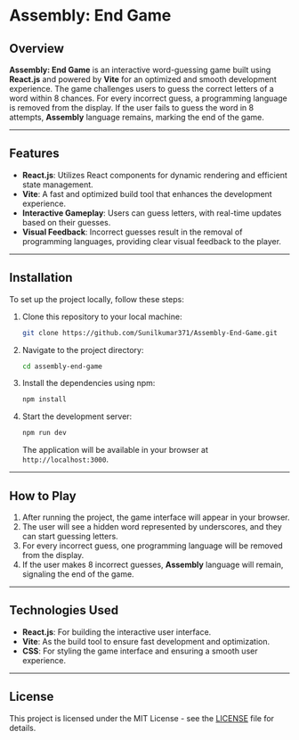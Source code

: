 # Assembly: End Game

## Overview

**Assembly: End Game** is an interactive word-guessing game built using **React.js** and powered by **Vite** for an optimized and smooth development experience. The game challenges users to guess the correct letters of a word within 8 chances. For every incorrect guess, a programming language is removed from the display. If the user fails to guess the word in 8 attempts, **Assembly** language remains, marking the end of the game.

---

## Features

- **React.js**: Utilizes React components for dynamic rendering and efficient state management.
- **Vite**: A fast and optimized build tool that enhances the development experience.
- **Interactive Gameplay**: Users can guess letters, with real-time updates based on their guesses.
- **Visual Feedback**: Incorrect guesses result in the removal of programming languages, providing clear visual feedback to the player.

---

## Installation

To set up the project locally, follow these steps:

1. Clone this repository to your local machine:

   ```bash
   git clone https://github.com/Sunilkumar371/Assembly-End-Game.git
   ```

2. Navigate to the project directory:

   ```bash
   cd assembly-end-game
   ```

3. Install the dependencies using npm:

   ```bash
   npm install
   ```

4. Start the development server:

   ```bash
   npm run dev
   ```

   The application will be available in your browser at `http://localhost:3000`.

---

## How to Play

1. After running the project, the game interface will appear in your browser.
2. The user will see a hidden word represented by underscores, and they can start guessing letters.
3. For every incorrect guess, one programming language will be removed from the display.
4. If the user makes 8 incorrect guesses, **Assembly** language will remain, signaling the end of the game.

---

## Technologies Used

- **React.js**: For building the interactive user interface.
- **Vite**: As the build tool to ensure fast development and optimization.
- **CSS**: For styling the game interface and ensuring a smooth user experience.

---

## License

This project is licensed under the MIT License - see the [LICENSE](LICENSE) file for details.

